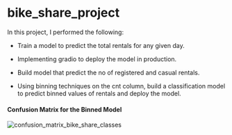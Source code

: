 # bike_share_project
In this project, I performed the following: 

  - Train a model to predict the total rentals for any given day.
  
  - Implementing gradio to deploy the model in production.
  
  - Build model that predict the no of registered and casual rentals. 
  
   - Using binning techniques on the cnt column, build a classification model to predict binned values of rentals and deploy the model.

#### Confusion Matrix for the Binned Model
![confusion_matrix_bike_share_classes](https://github.com/user-attachments/assets/1583d5c9-c99c-48ad-981c-d3d74e754952)
